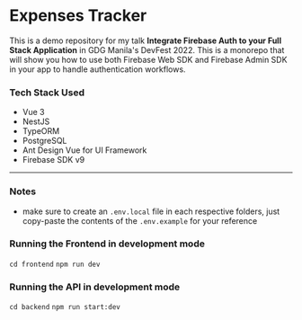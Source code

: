 # Expenses Tracker
This is a demo repository for my talk **Integrate Firebase Auth to your Full Stack Application** in GDG Manila's DevFest 2022. This is a monorepo that will show you how to use both Firebase Web SDK and Firebase Admin SDK in your app to handle authentication workflows.

### Tech Stack Used
- Vue 3
- NestJS
- TypeORM
- PostgreSQL
- Ant Design Vue for UI Framework
- Firebase SDK v9

___

### Notes
* make sure to create an `.env.local` file in each respective folders, just copy-paste the contents of the `.env.example` for your reference

### Running the Frontend in development mode
`cd frontend`
`npm run dev`

### Running the API in development mode
`cd backend`
`npm run start:dev`

